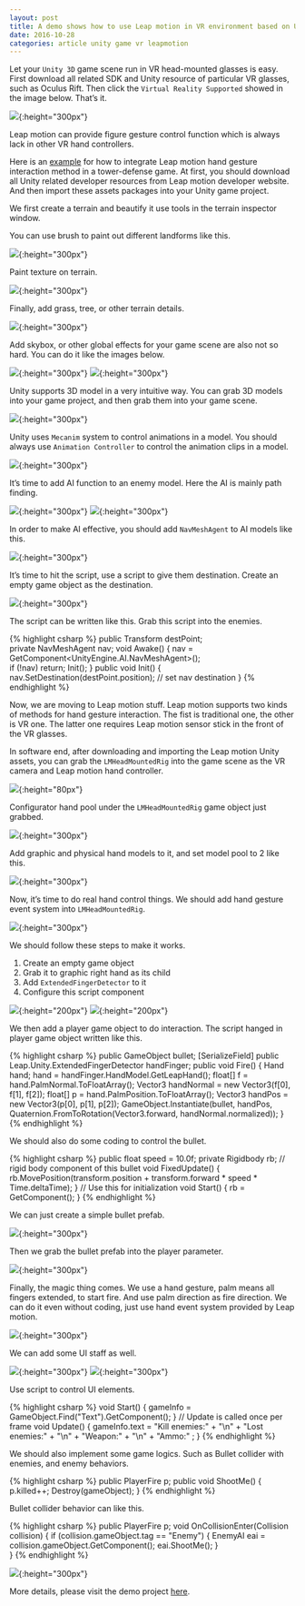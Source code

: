 ```yaml
---
layout: post
title: A demo shows how to use Leap motion in VR environment based on Unity 3D
date: 2016-10-28
categories: article unity game vr leapmotion
---
```

<!--more-->

Let your `Unity 3D` game scene run in VR head-mounted glasses is easy. First download all related SDK and Unity resource of particular VR glasses, such as Oculus Rift. Then click the `Virtual Reality Supported` showed in the image below. That’s it.

![]({{site.url}}/Images/LM/image12.png){:height="300px"}

Leap motion can provide figure gesture control function which is always lack in other VR hand controllers.

Here is an [example](https://bitbucket.org/Honglei_Han/leapmotioncontrolvrdemo) for how to integrate Leap motion hand gesture interaction method in a tower-defense game. At first, you should download all Unity related developer resources from Leap motion developer website. And then import these assets packages into your Unity game project.

We first create a terrain and beautify it use tools in the terrain inspector window.

You can use brush to paint out different landforms like this.

![]({{site.url}}/Images/LM/image13.png){:height="300px"}

Paint texture on terrain.

![]({{site.url}}/Images/LM/image14.png){:height="300px"}

Finally, add grass, tree, or other terrain details.

![]({{site.url}}/Images/LM/image15.png){:height="300px"}

Add skybox, or other global effects for your game scene are also not so hard. You can do it like the images below.

![]({{site.url}}/Images/LM/image16.png){:height="300px"}
![]({{site.url}}/Images/LM/image17.png){:height="300px"}

Unity supports 3D model in a very intuitive way. You can grab 3D models into your game project, and then grab them into your game scene.

![]({{site.url}}/Images/LM/image18.png){:height="300px"}

Unity uses `Mecanim` system to control animations in a model. You should always use `Animation Controller` to control the animation clips in a model.

![]({{site.url}}/Images/LM/image19.png){:height="300px"}

It’s time to add AI function to an enemy model. Here the AI is mainly path finding.

![]({{site.url}}/Images/LM/image20.png){:height="300px"}
![]({{site.url}}/Images/LM/image21.png){:height="300px"}

In order to make AI effective, you should add `NavMeshAgent` to AI models like this.

![]({{site.url}}/Images/LM/image22.png){:height="300px"}

It’s time to hit the script, use a script to give them destination. Create an empty game object as the destination.

![]({{site.url}}/Images/LM/image23.png){:height="300px"}

The script can be written like this. Grab this script into the enemies.

{% highlight csharp %}
    public Transform destPoint;                             
    private NavMeshAgent nav;
    void Awake()
    {
        nav = GetComponent<UnityEngine.AI.NavMeshAgent>();  
        if (!nav)
            return;
        Init();
    }
    public void Init()
    {
        nav.SetDestination(destPoint.position);     // set nav destination
    }
{% endhighlight %}

Now, we are moving to Leap motion stuff. Leap motion supports two kinds of methods for hand gesture interaction. The fist is traditional one, the other is VR one. The latter one requires Leap motion sensor stick in the front of the VR glasses. 

In software end, after downloading and importing the Leap motion Unity assets, you can grab the `LMHeadMountedRig` into the game scene as the VR camera and Leap motion hand controller.

![]({{site.url}}/Images/LM/image24.png){:height="80px"}

Configurator hand pool under the `LMHeadMountedRig` game object just grabbed.

![]({{site.url}}/Images/LM/image25.png){:height="300px"}

Add graphic and physical hand models to it, and set model pool to 2 like this.

![]({{site.url}}/Images/LM/image26.png){:height="300px"}

Now, it’s time to do real hand control things. We should add hand gesture event system into `LMHeadMountedRig`.

![]({{site.url}}/Images/LM/image27.png){:height="300px"}

We should follow these steps to make it works.

1.	Create an empty game object
2.	Grab it to graphic right hand as its child
3.	Add `ExtendedFingerDetector` to it
4.	Configure this script component

![]({{site.url}}/Images/LM/image28.png){:height="200px"}
![]({{site.url}}/Images/LM/image29.png){:height="200px"}

We then add a player game object to do interaction. The script hanged in player game object written like this.

{% highlight csharp %}
   public GameObject bullet;
    [SerializeField]
    public Leap.Unity.ExtendedFingerDetector handFinger;
    public void Fire()
    {
        Hand hand;
        hand = handFinger.HandModel.GetLeapHand();
        float[] f = hand.PalmNormal.ToFloatArray();
        Vector3 handNormal = new Vector3(f[0], f[1], f[2]);
        float[] p = hand.PalmPosition.ToFloatArray();
        Vector3 handPos = new Vector3(p[0], p[1], p[2]);
        GameObject.Instantiate(bullet, handPos, Quaternion.FromToRotation(Vector3.forward, handNormal.normalized));
    }
{% endhighlight %}

We should also do some coding to control the bullet.

{% highlight csharp %}
public float speed = 10.0f;
    private Rigidbody rb; // rigid body component of this bullet
    void FixedUpdate()
    {
        rb.MovePosition(transform.position + transform.forward * speed * Time.deltaTime);
    }
    // Use this for initialization
    void Start()
    {
        rb = GetComponent<Rigidbody>();
    }
{% endhighlight %}
 
We can just create a simple bullet prefab.

![]({{site.url}}/Images/LM/image30.png){:height="300px"}

Then we grab the bullet prefab into the player parameter.

![]({{site.url}}/Images/LM/image31.png){:height="300px"}

Finally, the magic thing comes. We use a hand gesture, palm means all fingers extended, to start fire. And use palm direction as fire direction. We can do it even without coding, just use hand event system provided by Leap motion.

![]({{site.url}}/Images/LM/image32.png){:height="300px"}

We can add some UI staff as well.

![]({{site.url}}/Images/LM/image33.png){:height="300px"}
![]({{site.url}}/Images/LM/image34.png){:height="300px"}

Use script to control UI elements.

{% highlight csharp %}
    void Start()
    {
        gameInfo = GameObject.Find("Text").GetComponent<Text>();
    }
    // Update is called once per frame
    void Update()
    {
        gameInfo.text = "Kill enemies:" + "\n" + "Lost enemies:" + "\n"
    + "Weapon:" + "\n" + "Ammo:" ;
    }
{% endhighlight %}

We should also implement some game logics. Such as Bullet collider with enemies, and enemy behaviors.

{% highlight csharp %}
public PlayerFire p;
    public void ShootMe()
    {
        p.killed++;
        Destroy(gameObject);
    }
{% endhighlight %}

Bullet collider behavior can like this.

{% highlight csharp %}
public PlayerFire p;
void OnCollisionEnter(Collision collision)
    {
        if (collision.gameObject.tag == "Enemy")
        {
            EnemyAI eai = collision.gameObject.GetComponent<EnemyAI>();
            eai.ShootMe();
        }        
    }
{% endhighlight %}

![]({{site.url}}/Images/LM/image35.png){:height="300px"}

More details, please visit the demo project [here](https://bitbucket.org/Honglei_Han/leapmotioncontrolvrdemo).


<script>
  (function(i,s,o,g,r,a,m){i['GoogleAnalyticsObject']=r;i[r]=i[r]||function(){
  (i[r].q=i[r].q||[]).push(arguments)},i[r].l=1*new Date();a=s.createElement(o),
  m=s.getElementsByTagName(o)[0];a.async=1;a.src=g;m.parentNode.insertBefore(a,m)
  })(window,document,'script','https://www.google-analytics.com/analytics.js','ga');

  ga('create', 'UA-85986843-1', 'auto');
  ga('send', 'pageview');

</script>
